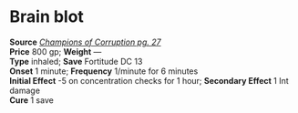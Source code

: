 # Brain blot

**Source** [_Champions of Corruption pg. 27_](http://paizo.com/products/btpy991x?Pathfinder-Player-Companion-Champions-of-Corruption)  
**Price** 800 gp; **Weight** —  
**Type** inhaled; **Save** Fortitude DC 13  
**Onset** 1 minute; **Frequency** 1/minute for 6 minutes  
**Initial Effect** -5 on concentration checks for 1 hour; **Secondary Effect** 1 Int damage  
**Cure** 1 save